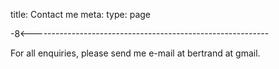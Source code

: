 title: Contact me
meta:
  type: page

-8<-----------------------------------------------------------

For all enquiries, please send me e-mail at bertrand at gmail.